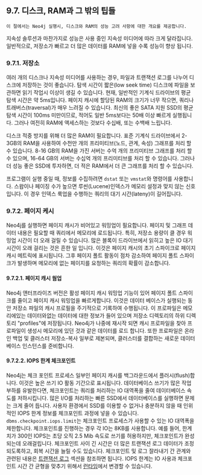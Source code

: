 
## 9.7. 디스크, RAM과 그 밖의 팁들

```
이 절에서는 Neo4j 실행시, 디스크와 RAM의 성능 고려 사항에 대한 개요를 제공합니다.
```

지속성 솔루션과 마찬가지로 성능은 사용 중인 지속성 미디어에 따라 크게 달라집니다. 일반적으로, 저장소가 빠르고 더 많은 데이터를 RAM에 넣을 수록 성능이 향상 됩니다. 

### 9.7.1. 저장소 

여러 개의 디스크나 지속성 미디어를 사용하는 경우, 파일과 트랜잭션 로그를 나누어 디스크에 저장하는 것이 좋습니다. 탐색 시간이 짧은(low seek time) 디스크에 파일을 보관하면 읽기 작업시 이상이 생길 수 있습니다. 현재, 일반적인 기계식 드라이브의 평균 탐색 시간은 약 5ms입니다. 페이지 캐시에 할당된 RAM의 크기가 너무 작으면, 쿼리나 트래버스(traversal)가 매우 느려질 수 있습니다. 최신의 좋은 SATA 지원 SSD의 평균 탐색 시간이 100ms 미만이므로, 적어도 일반 5ms보다는 50배 이상 빠르게 실행됩니다. 그러나 여전히 RAM에 액세스하는 것보다 수십배, 또는 수백배 느립니다.

디스크 적중 방지를 위해 더 많은 RAM이 필요합니다. 표준 기계식 드라이브에서 2-3GB의 RAM을 사용하여 수천만 개의 프리미티브(노드, 관계, 속성) 그래프를 처리 할 수 있습니다. 8-16 GB의 RAM을 가진 서버는 수억 개의 프리미티브 그래프를 처리 할 수 있으며, 16-64 GB의 서버는 수십억 개의 프리미티브를 처리 할 수 있습니다. 그러나 더 성능 좋은 SSD에 투자하면, 더 적은 RAM에서 더 큰 그래프를 처리 할 수 있습니다.

프로그램이 실행 중일 때, 정보를 수집하려면 ```dstat``` 또는 ```vmstat```와 명령어를 사용합니다. 스왑이나 페이징 수가 높으면 루씬(Lucene)인덱스가 메모리 설정과 맞지 않는 신호입니다. 이 경우 인덱스 룩업을 수행하는 쿼리의 대기 시간(lateny)이 길어집니다.

### 9.7.2. 페이지 케시 

Neo4j를 실행하면 페이지 캐시가 비어있고 워밍업이 필요합니다. 페이지 및 그래프 데이터 내용은 필요할 때 쿼리에서 메모리에 로드됩니다. 특히, 저장소 용량이 클 경우 워밍업 시간이 더 오래 걸릴 수 있습니다. 많은 블록이 드라이브에서 읽히고 높은 IO 대기 시간이 오래 걸리는 것은 흔한 일 입니다. 이것은 페이지 캐시의 초기 스파이크로 페이지 캐시 메트릭에 표시됩니다. 그후 페이지 폴트 활동이 점차 감소하여 페이지 폴트 스파이크가 발생하며 메모리에 없는 페이지를 요청하는 쿼리의 확률이 감소합니다. 
 
#### 9.7.2.1. 페이지 캐시 웜업 

Neo4j 앤터프라이즈 버전은 활성 페이지 캐시 워밍업 기능이 있어 페이지 폴트 스파이크를 줄이고 페이지 캐시 워밍업을 빠르게합니다. 이것은 데이터 베이스가 실행되는 동안 저장소 파일의 캐시 프로필을 주기적으로 기록하여 수행됩니다. 이 프로파일은 메모리에있는 데이터와없는 데이터에 대한 정보가 들어 있으며 저장소 디렉토리의 하위 디렉토리 "profiles"에 저장됩니다. Neo4j가 나중에 재시작 되면 캐시 프로파일을 찾아 프로파일이 생성시 메모리에 있던 것과 같은 데이터를 로드 합니다. 또한 프로파일은 온라인 백업 및 클러스터 저장소-복사 일부로 제본되며, 클러스터를 결합하는 새로운 데이터베이스 인스턴스를 준비합니다. 

#### 9.7.2.2. IOPS 한계 체크포인트 

Neo4j는 체크 포인트 프로세스 일부인 페이지 캐시를 백그라운드에서 플러시(flush)합니다. 이것은 높은 쓰기 IO 활동 기간으로 표시됩니다. 데이터베이스 쓰기가 많은 작업 부하를 유발한다면, 체크포인트는 쿼리를 처리하는 IO 대역폭을 줄여 데이터베이스 속도를 저하시킵니다. 많은 I/O를 처리하는 빠른 SSD에서 데이터베이스를 실행하면 문제는 크게 줄어 듭니다. 사용자 환경에서 SSD를 이용할 수 없거나 충분하지 않을 때 인위적인 IOPS 한계 정보를 체크포인트 과정에 넣을 수 있습니다. ```dbms.checkpoint.iops.limit```는 체크포인트 프로세스가 사용할 수 있는 IO 대역폭을 제한합니다. 체크포인트를 진행하는 경우 각 IO는 8KB를 사용합니다. 예를 들어, 한계치가 300인 IOPS는 초당 오직 2.5 Mib 속도로 쓰기를 허용하지만, 체크포인트가 완성되는데 오래걸립니다. 체크포인트 사이 긴 시간은 더 많은 트랜잭션 로그 데이터가 조정되도록하고, 회복 시간을 늘릴 수도 있습니다. 체크포인트 및 로그 잘라내기 간 관계와 관련된 내용은 [트랜잭션 로그](/configuration/transaction-logs.md) 섹션을 참조하면 됩니다. IOPS 한계는 IO 사용과 체크포인트 시간 간 균형을 맞추기 위해서 [런타임](/configuration/dynamic-settings.md)에서 변경할 수 있습니다. 


